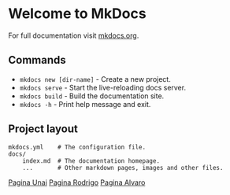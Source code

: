 # Welcome to MkDocs
 
For full documentation visit [mkdocs.org](https://www.mkdocs.org).
 
## Commands
 
* `mkdocs new [dir-name]` - Create a new project.
* `mkdocs serve` - Start the live-reloading docs server.
* `mkdocs build` - Build the documentation site.
* `mkdocs -h` - Print help message and exit.
 
## Project layout
 
    mkdocs.yml    # The configuration file.
    docs/
        index.md  # The documentation homepage.
        ...       # Other markdown pages, images and other files.

[Pagina Unai](unai.md)
[Pagina Rodrigo](rodrigo.md)
[Pagina Alvaro](alvaro.md)
